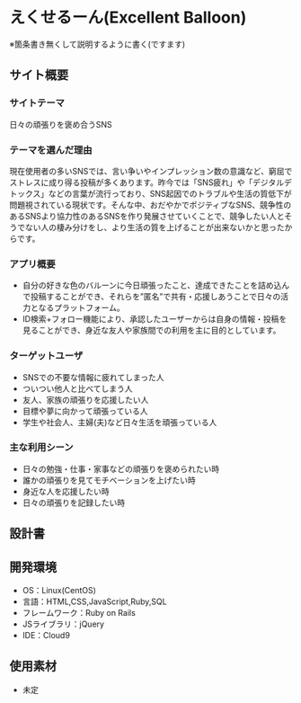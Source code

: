 # えくせるーん(Excellent Balloon)

※箇条書き無くして説明するように書く(ですます)

## サイト概要
### サイトテーマ
日々の頑張りを褒め合うSNS

### テーマを選んだ理由
現在使用者の多いSNSでは、言い争いやインプレッション数の意識など、窮屈でストレスに成り得る投稿が多くあります。昨今では「SNS疲れ」や「デジタルデトックス」などの言葉が流行っており、SNS起因でのトラブルや生活の質低下が問題視されている現状です。そんな中、おだやかでポジティブなSNS、競争性のあるSNSより協力性のあるSNSを作り発展させていくことで、競争したい人とそうでない人の棲み分けをし、より生活の質を上げることが出来ないかと思ったからです。

### アプリ概要
- 自分の好きな色のバルーンに今日頑張ったこと、達成できたことを詰め込んで投稿することができ、それらを”匿名”で共有・応援しあうことで日々の活力となるプラットフォーム。
- ID検索+フォロー機能により、承認したユーザーからは自身の情報・投稿を見ることができ、身近な友人や家族間での利用を主に目的としています。

### ターゲットユーザ
- SNSでの不要な情報に疲れてしまった人
- ついつい他人と比べてしまう人
- 友人、家族の頑張りを応援したい人
- 目標や夢に向かって頑張っている人
- 学生や社会人、主婦(夫)など日々生活を頑張っている人

### 主な利用シーン
- 日々の勉強・仕事・家事などの頑張りを褒められたい時
- 誰かの頑張りを見てモチベーションを上げたい時
- 身近な人を応援したい時
- 日々の頑張りを記録したい時

## 設計書

## 開発環境
- OS：Linux(CentOS)
- 言語：HTML,CSS,JavaScript,Ruby,SQL
- フレームワーク：Ruby on Rails
- JSライブラリ：jQuery
- IDE：Cloud9

## 使用素材
- 未定
